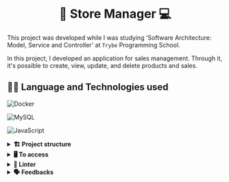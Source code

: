 <div align="center">
  <h1>📖 Store Manager 💻</h1>
</div>

This project was developed while I was studying 'Software Architecture: Model, Service and Controller' at `Trybe` Programming School.

In this project, I developed an application for sales management. Through it, it's possible to create, view, update, and delete products and sales.

## 👨‍💻 Language and Technologies used

![Docker](https://img.shields.io/badge/docker-%230db7ed.svg?style=for-the-badge&logo=docker&logoColor=white)

![MySQL](https://img.shields.io/badge/mysql-4479A1.svg?style=for-the-badge&logo=mysql&logoColor=white)

![JavaScript](https://img.shields.io/badge/javascript-%23323330.svg?style=for-the-badge&logo=javascript&logoColor=%23F7DF1E)

<details>
  <summary><strong>🏗 Project structure</strong></summary><br />

The implemented functions are inside the `src` folder.

Built folders:
<p>
    📁src/
        <br>📂controllers
        <br>📂middlewares
        <br>📂models
        <br>📂services
</p>
</details>

<details>
  <summary><strong>🖥️ To access</strong></summary><br />

1 - Clone the repository:
`git clone git@github.com:SebastiaoBNJunior/store-manager`

2 - Enter the repository folder you just cloned.

You must be using node version 16 (or higher).

To check your version, use the command:
`nvm --version`

3 - Instale as dependências 

<h3>Quickstart with 🐳 Docker Compose:</h3>

`npm install`

Inicie os containers do compose `backend` e `db`
A aplicação estará disponível em `http://localhost:3001` em modo de desenvolvimento
docker-compose up -d

or

<h3>Quickstart without 🐳 Docker Compose:</h3>

 Instale as dependências
`npm install`

 Inicie apenas o serviço `db` no compose
`docker-compose up -d db`

 Inicie a aplicação em modo de desenvolvimento
`npm run dev:local`

</details>


<details>
  <summary><strong>🔎 Linter</strong></summary><br />
  
### ESLint

To ensure code quality, the `ESLint` was used in this project.
So the code will be available with good development practices, being more readable and easy to maintain!

ESLint is a tool for identifying and reporting patterns found in ECMAScript/JavaScript code. In many ways it is similar to JSLint and JSHint with a few exceptions:

* ESLint uses Espree for JavaScript parsing.
* ESLint uses an AST to evaluate patterns in code.
* ESLint is completely 'pluggable', each of the rules is a plugin and you can add […]

</details>

<details>
  <summary><strong>🗣 Feedbacks</strong></summary><br />
  
_Give me feedbacks, I'm open to new ideas_ 😉

</details>
